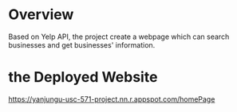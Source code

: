 # Overview

Based on Yelp API, the project create a webpage which can search businesses and get businesses' information.

# the Deployed Website

https://yanjungu-usc-571-project.nn.r.appspot.com/homePage

